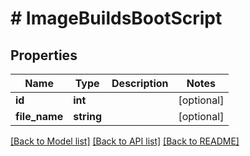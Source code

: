 # # ImageBuildsBootScript

## Properties

Name | Type | Description | Notes
------------ | ------------- | ------------- | -------------
**id** | **int** |  | [optional]
**file_name** | **string** |  | [optional]

[[Back to Model list]](../../README.md#models) [[Back to API list]](../../README.md#endpoints) [[Back to README]](../../README.md)
